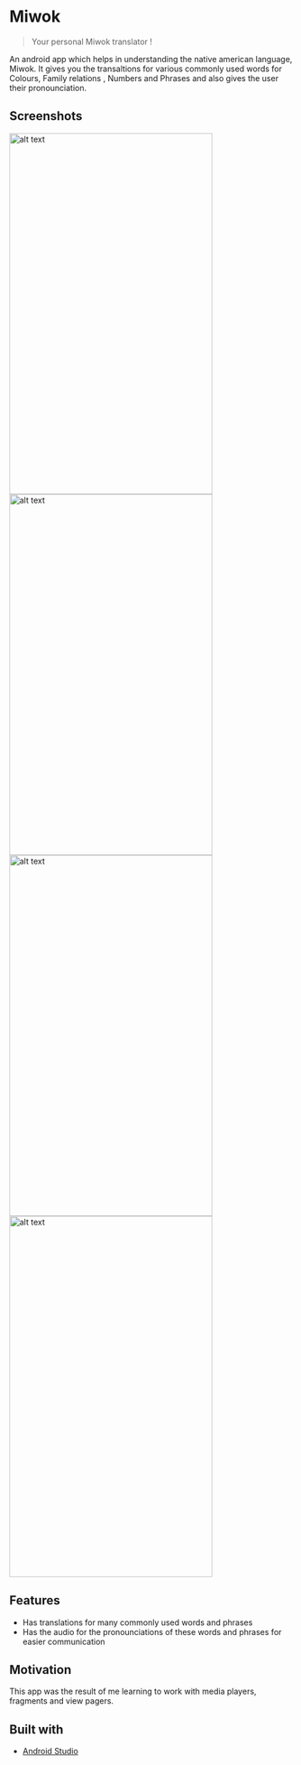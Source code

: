 # Miwok
> Your personal Miwok translator !

An android app which helps in understanding the native american language, Miwok. It gives you the transaltions for various commonly used words for Colours, Family relations , Numbers and Phrases and also gives the user their pronounciation.

## Screenshots

<img src="https://user-images.githubusercontent.com/36475626/65338846-ab0a8600-dbe8-11e9-8276-45d9f92a6736.jpeg" alt="alt text" width="360" height="640">
<img src="https://user-images.githubusercontent.com/36475626/65338921-d1302600-dbe8-11e9-90c9-1ad45d820e60.jpeg" alt="alt text" width="360" height="640">
<img src="https://user-images.githubusercontent.com/36475626/65338973-ea38d700-dbe8-11e9-9223-aece5b83d27d.jpeg" alt="alt text" width="360" height="640">
<img src="https://user-images.githubusercontent.com/36475626/65339016-fd4ba700-dbe8-11e9-96e4-f102e38ea4e2.jpeg" alt="alt text" width="360" height="640">

## Features 
* Has translations for many commonly used words and phrases
* Has the audio for the pronounciations of these words and phrases for easier communication

## Motivation 
This app was the result of me learning to work with media players, fragments and view pagers.

## Built with
* [Android Studio](https://developer.android.com/studio)
